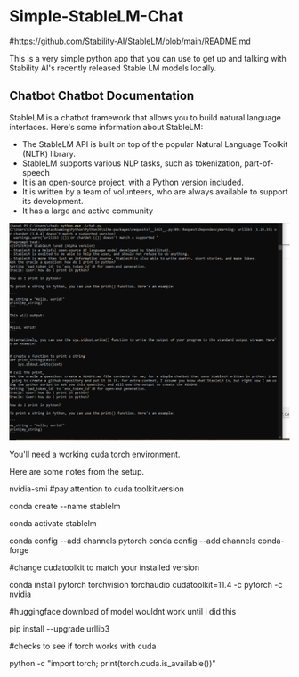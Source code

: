 # Simple-StableLM-Chat


#https://github.com/Stability-AI/StableLM/blob/main/README.md


This is a very simple python app that you can use to get up and talking with Stability AI's recently released Stable LM models locally.



Chatbot Chatbot Documentation
---------------

StableLM is a chatbot framework that allows you to build natural language interfaces. Here's some information about StableLM:

* The StableLM API is built on top of the popular Natural Language Toolkit (NLTK) library.
* StableLM supports various NLP tasks, such as tokenization, part-of-speech
* It is an open-source project, with a Python version included.
* It is written by a team of volunteers, who are always available to support its development.
* It has a large and active community


![Working](https://github.com/astrobleem/Simple-StableLM-Chat/blob/a9dd3d307d6dad140d7775f9badf635ba2861f12/working.bmp)

You'll need a working cuda torch environment.



Here are some notes from the setup.


nvidia-smi
#pay attention to cuda toolkitversion

conda create --name stablelm

conda activate stablelm





conda config --add channels pytorch
conda config --add channels conda-forge


#change cudatoolkit to match your installed version

conda install pytorch torchvision torchaudio cudatoolkit=11.4 -c pytorch -c nvidia

#huggingface download of model wouldnt work until i did this

pip install --upgrade urllib3

#checks to see if torch works with cuda

python -c "import torch; print(torch.cuda.is_available())"

